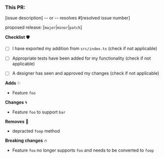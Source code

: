 ### This PR:

[issue description]
-- or --
resolves #[resolved issue number]

proposed release: [`major`|`minor`|`patch`]

**Checklist** 🛡
- [ ] I have exported my addition from `src/index.ts` (check if not applicable)
- [ ] Appropriate tests have been added for my functionality (check if not applicable)
- [ ] A designer has seen and approved my changes (check if not applicable)


**Adds** ✨
- Feature `foo`

**Changes** 🌀
- Feature `foo` to support `bar`

**Removes** 👋
- depracted `foop` method

**Breaking changes** 🔥
- Feature `foo` no longer supports `foo` and needs to be converted to `foop`
